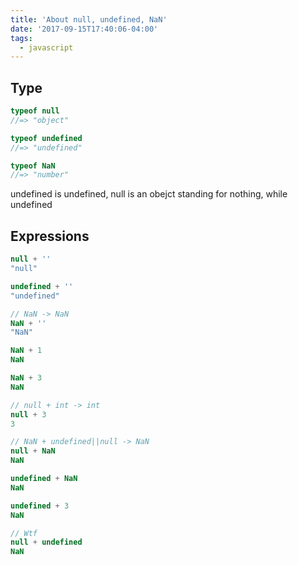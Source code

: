 ```yaml
---
title: 'About null, undefined, NaN'
date: '2017-09-15T17:40:06-04:00'
tags:
  - javascript
---
```

## Type
```js
typeof null
//=> "object"

typeof undefined
//=> "undefined"

typeof NaN
//=> "number"
```
undefined is undefined, null is an obejct standing for nothing, while undefined 


## Expressions
```js
null + ''
"null"

undefined + ''
"undefined"

// NaN -> NaN
NaN + ''
"NaN"

NaN + 1
NaN

NaN + 3
NaN

// null + int -> int
null + 3
3

// NaN + undefined||null -> NaN
null + NaN
NaN

undefined + NaN
NaN

undefined + 3
NaN

// Wtf
null + undefined
NaN
```
